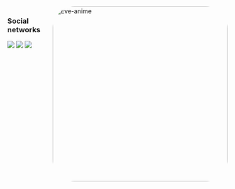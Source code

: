 <div>
  <img align="right" alt="Eve-anime" height="400" style="border-radius:50px;" src="https://external-content.duckduckgo.com/iu/?u=https%3A%2F%2Fpa1.narvii.com%2F6523%2F542ab950a55e11aa9132f6c74be43d0aad8b8b95_hq.gif&f=1&nofb=1">
<!--<img align="right" alt="Eve-anime" height="400" style="border-radius:50px;" src="https://external-content.duckduckgo.com/iu/?u=https%3A%2F%2F78.media.tumblr.com%2F54a15216a9d68a77347dc3c2e414e678%2Ftumblr_muul8sAMIe1sladr5o1_500.gif&f=1&nofb=1">-->
</div>

<div> 
  <h3> Social networks</h3>
  <a href="Pegar link do linkedin" target="_blank"><img src="https://img.shields.io/badge/-LinkedIn-%230077B5?style=for-the-badge&logo=linkedin&logoColor=white" target="_blank"></a>
  <a href = "mailto:lucas.mateus.dbarros@gmail.com"><img src="https://img.shields.io/static/v1?style=for-the-badge&message=Gmail&color=EA4335&logo=Gmail&logoColor=FFFFFF&label=" target="_blank"></a>
  <a href="https://instagram.com/lucas_mb16" target="_blank"><img src="https://img.shields.io/badge/-Instagram-%23E4405F?style=for-the-badge&logo=instagram&logoColor=white" target="_blank"></a>
</div>
